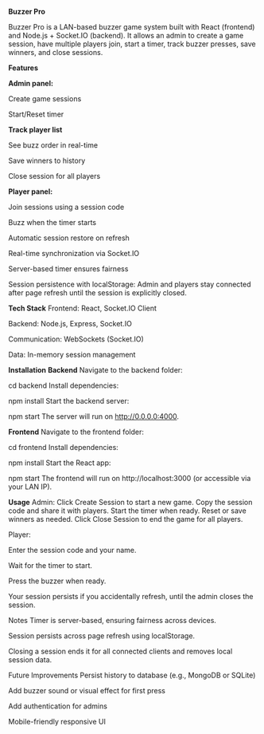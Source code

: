**Buzzer Pro**

Buzzer Pro is a LAN-based buzzer game system built with React (frontend) and Node.js + Socket.IO (backend). It allows an admin to create a game session, have multiple players join, start a timer, track buzzer presses, save winners, and close sessions.

**Features**

**Admin panel:**

Create game sessions

Start/Reset timer

**Track player list**

See buzz order in real-time

Save winners to history

Close session for all players

**Player panel:**

Join sessions using a session code

Buzz when the timer starts

Automatic session restore on refresh

Real-time synchronization via Socket.IO

Server-based timer ensures fairness

Session persistence with localStorage: Admin and players stay connected after page refresh until the session is explicitly closed.

**Tech Stack**
Frontend: React, Socket.IO Client

Backend: Node.js, Express, Socket.IO

Communication: WebSockets (Socket.IO)

Data: In-memory session management

**Installation**
**Backend**
Navigate to the backend folder:

cd backend
Install dependencies:

npm install
Start the backend server:

npm start
The server will run on http://0.0.0.0:4000.

**Frontend**
Navigate to the frontend folder:

cd frontend
Install dependencies:

npm install
Start the React app:

npm start
The frontend will run on http://localhost:3000 (or accessible via your LAN IP).

**Usage**
Admin:
Click Create Session to start a new game.
Copy the session code and share it with players.
Start the timer when ready.
Reset or save winners as needed.
Click Close Session to end the game for all players.

Player:

Enter the session code and your name.

Wait for the timer to start.

Press the buzzer when ready.

Your session persists if you accidentally refresh, until the admin closes the session.


Notes
Timer is server-based, ensuring fairness across devices.

Session persists across page refresh using localStorage.

Closing a session ends it for all connected clients and removes local session data.

Future Improvements
Persist history to database (e.g., MongoDB or SQLite)

Add buzzer sound or visual effect for first press

Add authentication for admins

Mobile-friendly responsive UI
